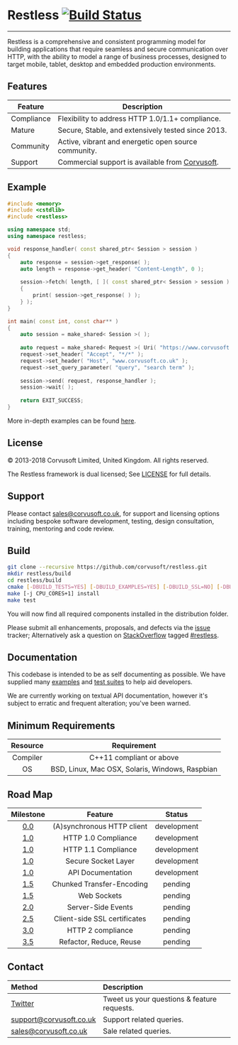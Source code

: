 Restless [![Build Status](https://travis-ci.org/Corvusoft/restless.svg?branch=master)](https://travis-ci.org/Corvusoft/restless)
=============================================================================================================================

---

Restless is a comprehensive and consistent programming model for building applications that require seamless and secure communication over HTTP, with the ability to model a range of business processes, designed to target mobile, tablet, desktop and embedded production environments.

Features
--------

| Feature                                                                                                                                                                                                       | Description                                                                                                                                                                                                                                                                                          |
|---------------------------------------------------------------------------------------------------------------------------------------------------------------------------------------------------------------|------------------------------------------------------------------------------------------------------------------------------------------------------------------------------------------------------------------------------------------------------------------------------------------------------|
| Compliance                                                                                                                                                                                                    | Flexibility to address HTTP 1.0/1.1+ compliance.                                                                                                                                                                                                                                                     |
| Mature                                                                                                                                                                                                        | Secure, Stable, and extensively tested since 2013.                                                                                                                                                                                                                                                   |
| Community                                                                                                                                                                                                     | Active, vibrant and energetic open source community.                                                                                                                                                                                                                                                 |
| Support                                                                                                                                                                                                       | Commercial support is available from [Corvusoft](http://www.corvusoft.co.uk).                                                                                                                                                                                                                        |

Example
-------

```C++
#include <memory>
#include <cstdlib>
#include <restless>

using namespace std;
using namespace restless;

void response_handler( const shared_ptr< Session > session )
{
    auto response = session->get_response( );
    auto length = response->get_header( "Content-Length", 0 );
    
    session->fetch( length, [ ]( const shared_ptr< Session > session )
    {
        print( session->get_response( ) );
    } );
}

int main( const int, const char** )
{
    auto session = make_shared< Session >( );
    
    auto request = make_shared< Request >( Uri( "https://www.corvusoft.co.uk/" ) );
    request->set_header( "Accept", "*/*" );
    request->set_header( "Host", "www.corvusoft.co.uk" );
    request->set_query_parameter( "query", "search term" );
    
    session->send( request, response_handler );
    session->wait( );
    
    return EXIT_SUCCESS;
}
```

More in-depth examples can be found [here](https://github.com/corvusoft/restless/tree/master/example).

License
-------

&copy; 2013-2018 Corvusoft Limited, United Kingdom. All rights reserved.

The Restless framework is dual licensed; See [LICENSE](LICENSE) for full details.

Support
-------

Please contact sales@corvusoft.co.uk, for support and licensing options including bespoke software development, testing, design consultation, training, mentoring and code review.

Build
-----

```bash
git clone --recursive https://github.com/corvusoft/restless.git
mkdir restless/build
cd restless/build
cmake [-DBUILD_TESTS=YES] [-DBUILD_EXAMPLES=YES] [-DBUILD_SSL=NO] [-DBUILD_SHARED=YES] [-DCMAKE_INSTALL_PREFIX=/output-directory] ..
make [-j CPU_CORES+1] install
make test
```

You will now find all required components installed in the distribution folder.

Please submit all enhancements, proposals, and defects via the [issue](http://github.com/corvusoft/restless/issues) tracker; Alternatively ask a question on [StackOverflow](http://stackoverflow.com/questions/ask) tagged [#restless](http://stackoverflow.com/questions/tagged/restless).

Documentation
-------------

This codebase is intended to be as self documenting as possible. We have supplied many [examples](https://github.com/corvusoft/restless/tree/master/example) and [test suites](https://github.com/corvusoft/restless/tree/master/test) to help aid developers.

We are currently working on textual API documentation, however it's subject to erratic and frequent alteration; you've been warned.

Minimum Requirements
--------------------

| Resource | Requirement                                     |
|:--------:|:-----------------------------------------------:|
| Compiler |            C++11 compliant or above             |
|    OS    | BSD, Linux, Mac OSX, Solaris, Windows, Raspbian |

Road Map
--------

| Milestone                                                                            | Feature                                 | Status       |
|:------------------------------------------------------------------------------------:|:---------------------------------------:|:------------:|
|             [0.0](https://github.com/Corvusoft/restless/milestones/0.0)              |        (A)synchronous HTTP client       |  development |
|             [1.0](https://github.com/Corvusoft/restless/milestones/1.0)              |           HTTP 1.0 Compliance           |  development |
|             [1.0](https://github.com/Corvusoft/restless/milestones/1.0)              |           HTTP 1.1 Compliance           |  development |
|             [1.0](https://github.com/Corvusoft/restless/milestones/1.0)              |           Secure Socket Layer           |  development |
|             [1.0](https://github.com/Corvusoft/restless/milestones/4.5)              |            API Documentation            |  development |
|             [1.5](https://github.com/Corvusoft/restless/milestones/4.5)              |        Chunked Transfer-Encoding        |    pending   |
|             [1.5](https://github.com/Corvusoft/restless/milestones/4.5)              |               Web Sockets               |    pending   |
|             [2.0](https://github.com/Corvusoft/restless/milestones/4.5)              |            Server-Side Events           |    pending   |
|             [2.5](https://github.com/Corvusoft/restless/milestones/5.0)              |      Client-side SSL certificates       |    pending   |
|             [3.0](https://github.com/Corvusoft/restless/milestones/5.0)              |            HTTP 2 compliance            |    pending   |
|             [3.5](https://github.com/Corvusoft/restless/milestones/5.0)              |         Refactor, Reduce, Reuse         |    pending   |

Contact
-------

| Method                                      | Description                                 |
|:--------------------------------------------|:--------------------------------------------|
| [Twitter](http://www.twitter.com/corvusoft) | Tweet us your questions & feature requests. |
| support@corvusoft.co.uk                     | Support related queries.                    |
| sales@corvusoft.co.uk                       | Sale related queries.                       |
